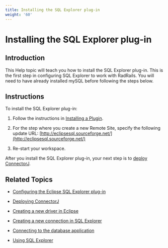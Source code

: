 ```yaml
---
title: Installing the SQL Explorer plug-in
weight: '60'
---
```


# Installing the SQL Explorer plug-in

## Introduction

This Help topic will teach you how to install the SQL Explorer plug-in. This is the first step in configuring SQL Explorer to work with RadRails. You will need to have already installed mySQL before following the steps below.

## Instructions

To install the SQL Explorer plug-in:

1. Follow the instructions in [Installing a Plugin](/guide/Axway_Appcelerator_Studio/Axway_Appcelerator_Studio_Guide/Updating_Studio/Installing_a_Plugin/).

2. For the step where you create a new Remote Site, specify the following update URL: [http://eclipsesql.sourceforge.net/](http://eclipsesql.sourceforge.net/)

3. Re-start your workspace.

After you install the SQL Explorer plug-in, your next step is to [deploy ConnectorJ](/guide/Axway_Appcelerator_Studio/Axway_Appcelerator_Studio_Guide/Customizing_Studio/3rd_Party_DB_Plugins/Deploying_ConnectorJ/).

## Related Topics

* [Configuring the Eclipse SQL Explorer plug-in](/guide/Axway_Appcelerator_Studio/Axway_Appcelerator_Studio_Guide/Customizing_Studio/3rd_Party_DB_Plugins/Configuring_the_Eclipse_SQL_Explorer_plug-in/)

* [Deploying ConnectorJ](/guide/Axway_Appcelerator_Studio/Axway_Appcelerator_Studio_Guide/Customizing_Studio/3rd_Party_DB_Plugins/Deploying_ConnectorJ/)

* [Creating a new driver in Eclipse](/guide/Axway_Appcelerator_Studio/Axway_Appcelerator_Studio_Guide/Customizing_Studio/3rd_Party_DB_Plugins/Creating_a_new_driver_in_Eclipse/)

* [Creating a new connection in SQL Explorer](/guide/Axway_Appcelerator_Studio/Axway_Appcelerator_Studio_Guide/Customizing_Studio/3rd_Party_DB_Plugins/Creating_a_new_connection_in_SQL_Explorer/)

* [Connecting to the database application](/guide/Axway_Appcelerator_Studio/Axway_Appcelerator_Studio_Guide/Customizing_Studio/3rd_Party_DB_Plugins/Connecting_to_the_database_application/)

* [Using SQL Explorer](/guide/Axway_Appcelerator_Studio/Axway_Appcelerator_Studio_Guide/Customizing_Studio/3rd_Party_DB_Plugins/Using_SQL_Explorer/)
